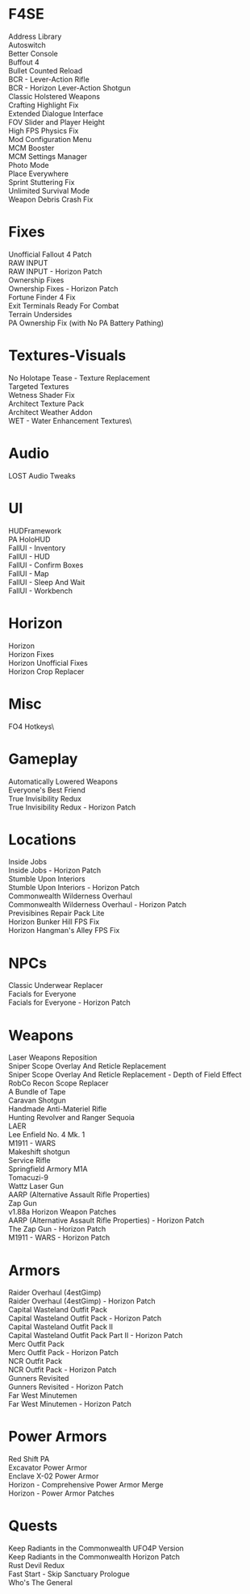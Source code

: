 # F4SE
Address Library\
Autoswitch\
Better Console\
Buffout 4\
Bullet Counted Reload\
BCR - Lever-Action Rifle\
BCR - Horizon Lever-Action Shotgun\
Classic Holstered Weapons\
Crafting Highlight Fix\
Extended Dialogue Interface\
FOV Slider and Player Height\
High FPS Physics Fix\
Mod Configuration Menu\
MCM Booster\
MCM Settings Manager\
Photo Mode\
Place Everywhere\
Sprint Stuttering Fix\
Unlimited Survival Mode\
Weapon Debris Crash Fix

# Fixes
Unofficial Fallout 4 Patch\
RAW INPUT\
RAW INPUT - Horizon Patch\
Ownership Fixes\
Ownership Fixes - Horizon Patch\
Fortune Finder 4 Fix\
Exit Terminals Ready For Combat\
Terrain Undersides\
PA Ownership Fix (with No PA Battery Pathing)

# Textures-Visuals
No Holotape Tease - Texture Replacement\
Targeted Textures\
Wetness Shader Fix\
Architect Texture Pack\
Architect Weather Addon\
WET - Water Enhancement Textures\

# Audio
LOST Audio Tweaks

# UI
HUDFramework\
PA HoloHUD\
FallUI - Inventory\
FallUI - HUD\
FallUI - Confirm Boxes\
FallUI - Map\
FallUI - Sleep And Wait\
FallUI - Workbench

# Horizon
Horizon\
Horizon Fixes\
Horizon Unofficial Fixes\
Horizon Crop Replacer

# Misc
FO4 Hotkeys\

# Gameplay
Automatically Lowered Weapons\
Everyone's Best Friend\
True Invisibility Redux\
True Invisibility Redux - Horizon Patch

# Locations
Inside Jobs\
Inside Jobs - Horizon Patch\
Stumble Upon Interiors\
Stumble Upon Interiors - Horizon Patch\
Commonwealth Wilderness Overhaul\
Commonwealth Wilderness Overhaul - Horizon Patch\
Previsibines Repair Pack Lite\
Horizon Bunker Hill FPS Fix\
Horizon Hangman's Alley FPS Fix

# NPCs
Classic Underwear Replacer\
Facials for Everyone\
Facials for Everyone - Horizon Patch

# Weapons
Laser Weapons Reposition\
Sniper Scope Overlay And Reticle Replacement\
Sniper Scope Overlay And Reticle Replacement - Depth of Field Effect\
RobCo Recon Scope Replacer\
A Bundle of Tape\
Caravan Shotgun\
Handmade Anti-Materiel Rifle\
Hunting Revolver and Ranger Sequoia\
LAER\
Lee Enfield No. 4 Mk. 1\
M1911 - WARS\
Makeshift shotgun\
Service Rifle\
Springfield Armory M1A\
Tomacuzi-9\
Wattz Laser Gun\
AARP (Alternative Assault Rifle Properties)\
Zap Gun\
v1.88a Horizon Weapon Patches\
AARP (Alternative Assault Rifle Properties) - Horizon Patch\
The Zap Gun - Horizon Patch\
M1911 - WARS - Horizon Patch

# Armors
Raider Overhaul (4estGimp)\
Raider Overhaul (4estGimp) - Horizon Patch\
Capital Wasteland Outfit Pack\
Capital Wasteland Outfit Pack - Horizon Patch\
Capital Wasteland Outfit Pack II\
Capital Wasteland Outfit Pack Part II - Horizon Patch\
Merc Outfit Pack\
Merc Outfit Pack - Horizon Patch\
NCR Outfit Pack\
NCR Outfit Pack - Horizon Patch\
Gunners Revisited\
Gunners Revisited - Horizon Patch\
Far West Minutemen\
Far West Minutemen - Horizon Patch

# Power Armors
Red Shift PA\
Excavator Power Armor\
Enclave X-02 Power Armor\
Horizon - Comprehensive Power Armor Merge\
Horizon - Power Armor Patches

# Quests
Keep Radiants in the Commonwealth UFO4P Version\
Keep Radiants in the Commonwealth Horizon Patch\
Rust Devil Redux\
Fast Start - Skip Sanctuary Prologue\
Who's The General